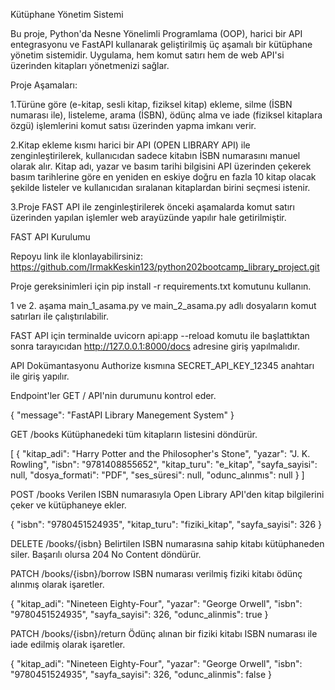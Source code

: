 Kütüphane Yönetim Sistemi


Bu proje, Python'da Nesne Yönelimli Programlama (OOP), harici bir API entegrasyonu ve FastAPI kullanarak geliştirilmiş üç aşamalı bir kütüphane yönetim sistemidir. Uygulama, hem komut satırı hem de web API'si üzerinden kitapları yönetmenizi sağlar.


Proje Aşamaları:


1.Türüne göre (e-kitap, sesli kitap, fiziksel kitap) ekleme, silme (İSBN numarası ile), listeleme, arama (İSBN), ödünç alma ve iade (fiziksel kitaplara özgü) işlemlerini komut satısı üzerinden yapma imkanı verir.


2.Kitap ekleme kısmı harici bir API (OPEN LIBRARY API) ile zenginleştirilerek, kullanıcıdan sadece kitabın İSBN numarasını manuel olarak alır. Kitap adı, yazar ve basım tarihi bilgisini API üzerinden çekerek basım tarihlerine göre en yeniden en eskiye doğru en fazla 10 kitap olacak şekilde listeler ve kullanıcıdan sıralanan kitaplardan birini seçmesi istenir.


3.Proje FAST API ile zenginleştirilerek önceki aşamalarda komut satırı üzerinden yapılan işlemler web arayüzünde yapılır hale getirilmiştir.


FAST API Kurulumu


Repoyu link ile klonlayabilirsiniz: https://github.com/IrmakKeskin123/python202bootcamp_library_project.git

Proje gereksinimleri için pip install -r requirements.txt komutunu kullanın.

1 ve 2. aşama main_1_asama.py ve main_2_asama.py adlı dosyaların komut satırları ile çalıştırılabilir.

FAST API için terminalde uvicorn api:app --reload komutu ile başlattıktan sonra tarayıcıdan http://127.0.0.1:8000/docs adresine giriş yapılmalıdır.

API Dokümantasyonu
Authorize kısmına SECRET_API_KEY_12345 anahtarı ile giriş yapılır.

Endpoint'ler
GET /
API'nin durumunu kontrol eder.



{
  "message": "FastAPI Library Manegement System"
}



GET /books
Kütüphanedeki tüm kitapların listesini döndürür.



[
  {
    "kitap_adi": "Harry Potter and the Philosopher's Stone",
    "yazar": "J. K. Rowling",
    "isbn": "9781408855652",
    "kitap_turu": "e_kitap",
    "sayfa_sayisi": null,
    "dosya_formati": "PDF",
    "ses_süresi": null,
    "odunc_alınmıs": null
  }
]


POST /books
Verilen ISBN numarasıyla Open Library API'den kitap bilgilerini çeker ve kütüphaneye ekler.


{
  "isbn": "9780451524935",
  "kitap_turu": "fiziki_kitap",
  "sayfa_sayisi": 326
}



DELETE /books/{isbn}
Belirtilen ISBN numarasına sahip kitabı kütüphaneden siler. Başarılı olursa 204 No Content döndürür.


PATCH /books/{isbn}/borrow
ISBN numarası verilmiş fiziki kitabı ödünç alınmış olarak işaretler.



{
  "kitap_adi": "Nineteen Eighty-Four",
  "yazar": "George Orwell",
  "isbn": "9780451524935",
  "sayfa_sayisi": 326,
  "odunc_alinmis": true
}



PATCH /books/{isbn}/return
Ödünç alınan bir fiziki kitabı ISBN numarası ile iade edilmiş olarak işaretler.



{
  "kitap_adi": "Nineteen Eighty-Four",
  "yazar": "George Orwell",
  "isbn": "9780451524935",
  "sayfa_sayisi": 326,
  "odunc_alinmis": false
}
